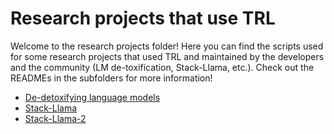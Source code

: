 # Research projects that use TRL

Welcome to the research projects folder! Here you can find the scripts used for some research projects that used TRL and maintained by the developers and the community (LM de-toxification, Stack-Llama, etc.). Check out the READMEs in the subfolders for more information!

- [De-detoxifying language models](https://github.com/kris-fillip/trl/tree/main/examples/research_projects/toxicity)
- [Stack-Llama](https://github.com/kris-fillip/trl/tree/main/examples/research_projects/stack_llama)
- [Stack-Llama-2](https://github.com/kris-fillip/trl/tree/main/examples/research_projects/stack_llama_2)